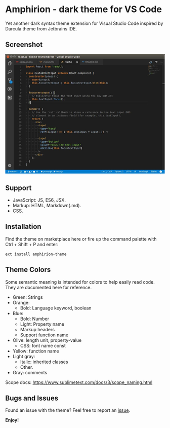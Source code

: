 # Amphirion - dark theme for VS Code

Yet another dark syntax theme extension for Visual Studio Code inspired by Darcula theme from Jetbrains IDE.

## Screenshot

![Amphirion dark theme for VS Code screenshot](/assets/screenshot.jpg?raw=true "Amphirion dark theme for VS Code screenshot")

## Support

- JavaScript: JS, ES6, JSX.
- Markup: HTML, Markdown(.md).
- CSS.

## Installation

Find the theme on marketplace here or fire up the command palette with Ctrl + Shift + P and enter:

```
ext install amphirion-theme
```

## Theme Colors

Some semantic meaning is intended for colors to help easily read code. They are documented here for reference.

- Green: Strings
- Orange: 
    - Bold: Language keyword, boolean
- Blue: 
    - Bold: Number
    - Light: Property name
    - Markup headers
    - Support function name
- Olive: length unit, property-value
    - CSS: font name const
- Yellow: function name
- Light gray: 
    - Italic: inherited classes
    - Other.
- Gray: comments

Scope docs: https://www.sublimetext.com/docs/3/scope_naming.html

## Bugs and Issues

Found an issue with the theme? Feel free to report an [issue](https://github.com/styfrombrest/amphirion-theme/issues).

**Enjoy!**